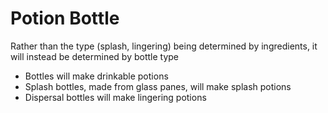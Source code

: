 # Potion Bottle
Rather than the type (splash, lingering) being determined by ingredients, it will instead be determined by bottle type
- Bottles will make drinkable potions
- Splash bottles, made from glass panes, will make splash potions
- Dispersal bottles will make lingering potions
